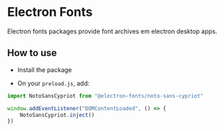 # Electron Fonts

Electron fonts packages provide font archives em electron desktop apps.

## How to use

* Install the package

* On your `preload.js`, add:

```ts
import NotoSansCypriot from "@electron-fonts/noto-sans-cypriot"

window.addEventListener("DOMContentLoaded", () => {
    NotoSansCypriot.inject()
})
```